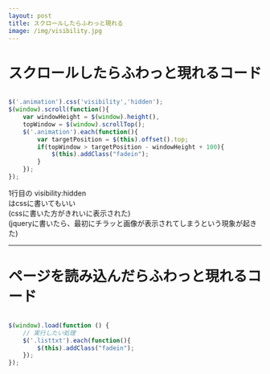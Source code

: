 ```yaml
---
layout: post
title: スクロールしたらふわっと現れる
image: /img/visibility.jpg
---
```


# スクロールしたらふわっと現れるコード

```javascript

$('.animation').css('visibility','hidden');
$(window).scroll(function(){
    var windowHeight = $(window).height(),
    topWindow = $(window).scrollTop();
    $('.animation').each(function(){
        var targetPosition = $(this).offset().top;
        if(topWindow > targetPosition - windowHeight + 100){
            $(this).addClass("fadein");
        }
    });
});

```

1行目の
visibility:hidden  
はcssに書いてもいい  
(cssに書いた方がきれいに表示された)  
(jqueryに書いたら、最初にチラッと画像が表示されてしまうという現象が起きた)  

---

# ページを読み込んだらふわっと現れるコード

```javascript

$(window).load(function () {
    // 実行したい処理
    $('.listtxt').each(function(){
        $(this).addClass("fadein");
    });
});

```
